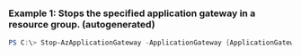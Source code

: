 ### Example 1: Stops the specified application gateway in a resource group. (autogenerated)
```powershell
PS C:\> Stop-AzApplicationGateway -ApplicationGateway {ApplicationGateway}
```


